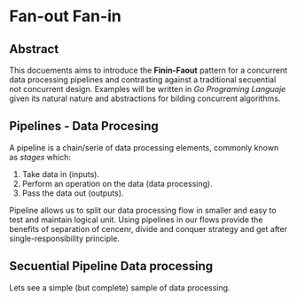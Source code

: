 # Fan-out Fan-in

## Abstract

This docuements aims to introduce the **Finin-Faout** pattern for a concurrent data processing pipelines and contrasting against a traditional secuential not concurrent design. Examples will be written in *Go Programing Languaje* given its natural nature and abstractions for bilding concurrent algorithms.

## Pipelines - Data Procesing 

A pipeline is a chain/serie of data processing elements, commonly known as *stages* which:

1. Take data in (inputs).
2. Perform an operation on the data (data processing).
3. Pass the data out (outputs).

Pipeline allows us to split our data processing flow in smaller and easy to test and maintain logical unit. Using pipelines in our flows provide the benefits of separation of cencenr, divide and conquer strategy and get after single-responsibility principle.

## Secuential Pipeline Data processing

Lets see a simple (but complete) sample of data processing.